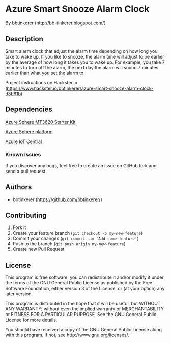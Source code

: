 # Azure Smart Snooze Alarm Clock

By bbtinkerer (<http://bb-tinkerer.blogspot.com/>)

## Description

Smart alarm clock that adjust the alarm time depending on how long you take to wake up. If you like to snooze, the alarm time will adjust to be earlier by the average of how long it takes you to wake up. For example, you take 7 minutes to turn off the alarm, the next day the alarm will sound 7 minutes earlier than what you set the alarm to.

Project instructions on Hackster.io (<https://www.hackster.io/bbtinkerer/azure-smart-snooze-alarm-clock-d3b61b>)

## Dependencies
[Azure Sphere MT3620 Starter Kit](<https://www.avnet.com/shop/us/products/avnet-engineering-services/aes-ms-mt3620-sk-g-3074457345636825680/>)

[Azure Sphere platform](<https://www.microsoft.com/azure-sphere/>)

[Azure IoT Central](<https://apps.azureiotcentral.com/>)

### Known Issues

If you discover any bugs, feel free to create an issue on GitHub fork and
send a pull request.


## Authors

* bbtinkerer (https://github.com/bbtinkerer/)


## Contributing

1. Fork it
2. Create your feature branch (`git checkout -b my-new-feature`)
3. Commit your changes (`git commit -am 'Add some feature'`)
4. Push to the branch (`git push origin my-new-feature`)
5. Create new Pull Request


## License

This program is free software: you can redistribute it and/or modify it under the terms of the GNU General Public License as published by the Free Software Foundation, either version 3 of the License, or (at your option) any later version.

This program is distributed in the hope that it will be useful, but WITHOUT ANY WARRANTY; without even the implied warranty of MERCHANTABILITY or FITNESS FOR A PARTICULAR PURPOSE.  See the GNU General Public License for more details.

You should have received a copy of the GNU General Public License along with this program.  If not, see <http://www.gnu.org/licenses/>.
